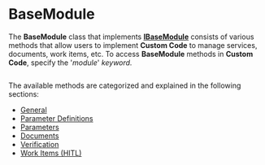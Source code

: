 # BaseModule

The **BaseModule** class that implements [**IBaseModule**](ibasemodule-interface-data-types.md) consists of various methods that allow users to implement **Custom Code** to manage services, documents, work items, etc. To access **BaseModule** methods in **Custom Code**, specify the '_module_' _keyword._

<figure><img src="../../../.gitbook/assets/image (57) (2).png" alt=""><figcaption></figcaption></figure>

The available methods are categorized and explained in the following sections:

* [General](general-methods.md)
* [Parameter Definitions](parameter-definitions-related-methods.md)
* [Parameters](parameters-related-methods.md)
* [Documents](document-related-methods.md)
* [Verification](verification-related-methods.md)
* [Work Items (HITL)](work-item-related-methods.md)
